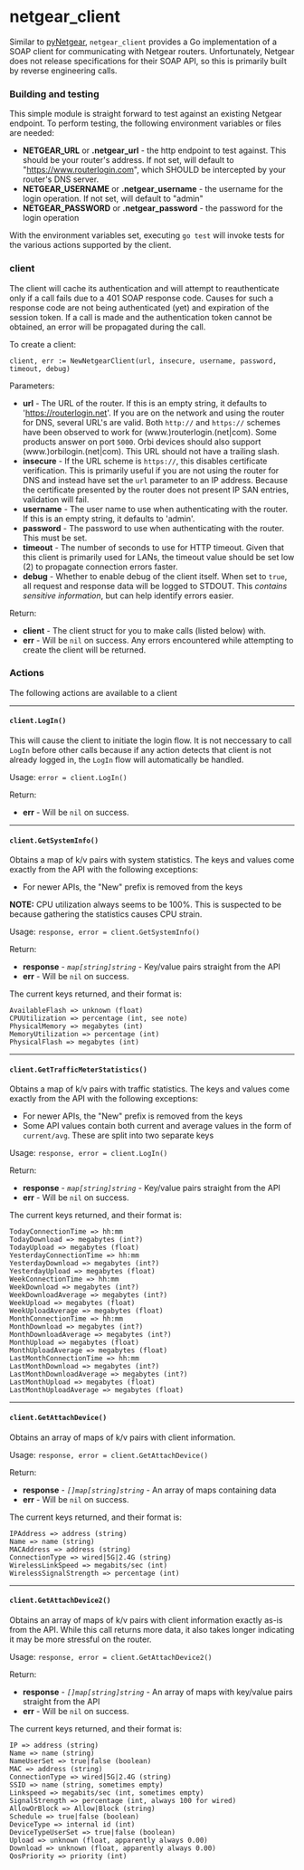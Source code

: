 netgear_client
==============

Similar to [pyNetgear](https://github.com/MatMaul/pynetgear), `netgear_client` provides a Go implementation of a SOAP client for communicating with Netgear routers. Unfortunately, Netgear does not release specifications for their SOAP API, so this is primarily built by reverse engineering calls.

### Building and testing
This simple module is straight forward to test against an existing Netgear endpoint. To perform testing, the following environment variables or files are needed:
- **NETGEAR_URL** or **.netgear_url** - the http endpoint to test against. This should be your router's address. If not set, will default to "https://www.routerlogin.com", which SHOULD be intercepted by your router's DNS server.
- **NETGEAR_USERNAME** or **.netgear_username** - the username for the login operation. If not set, will default to "admin"
- **NETGEAR_PASSWORD** or **.netgear_password** - the password for the login operation

With the environment variables set, executing `go test` will invoke tests for the various actions supported by the client.


### client
The client will cache its authentication and will attempt to reauthenticate only if a call fails due to a 401 SOAP response code. Causes for such a response code are not being authenticated (yet) and expiration of the session token. If a call is made and the authentication token cannot be obtained, an error will be propagated during the call.

To create a client:
```
client, err := NewNetgearClient(url, insecure, username, password, timeout, debug)
```
Parameters:
- **url** - The URL of the router. If this is an empty string, it defaults to 'https://routerlogin.net'. If you are on the network and using the router for DNS, several URL's are valid. Both `http://` and `https://` schemes have been observed to work for (www.)routerlogin.(net|com). Some products answer on port `5000`. Orbi devices should also support (www.)orbilogin.(net|com). This URL should not have a trailing slash.
 - **insecure** - If the URL scheme is `https://`, this disables certificate verification. This is primarily useful if you are not using the router for DNS and instead have set the `url` parameter to an IP address. Because the certificate presented by the router does not present IP SAN entries, validation will fail.
- **username** - The user name to use when authenticating with the router. If this is an empty string, it defaults to 'admin'.
- **password** - The password to use when authenticating with the router. This must be set.
- **timeout** - The number of seconds to use for HTTP timeout. Given that this client is primarily used for LANs, the timeout value should be set low (2) to propagate connection errors faster.
- **debug** - Whether to enable debug of the client itself. When set to `true`, all request and response data will be logged to STDOUT. This *contains sensitive information*, but can help identify errors easier.

Return:
- **client** - The client struct for you to make calls (listed below) with.
- **err** - Will be `nil` on success. Any errors encountered while attempting to create the client will be returned.

### Actions
The following actions are available to a client

---
#### `client.LogIn()`
This will cause the client to initiate the login flow. It is not neccessary to call `LogIn` before other calls because if any action detects that client is not already logged in, the `LogIn` flow will automatically be handled.

Usage:
`error = client.LogIn()`

Return:
- **err** - Will be `nil` on success.

---
#### `client.GetSystemInfo()`
Obtains a map of k/v pairs with system statistics. The keys and values come exactly from the API with the following exceptions:
- For newer APIs, the "New" prefix is removed from the keys

**NOTE:** CPU utilization always seems to be 100%. This is suspected to be because gathering the statistics causes CPU strain.

Usage:
`response, error = client.GetSystemInfo()`

Return:
- **response** - *`map[string]string`* - Key/value pairs straight from the API
- **err** - Will be `nil` on success.

The current keys returned, and their format is:
```
AvailableFlash => unknown (float)
CPUUtilization => percentage (int, see note)
PhysicalMemory => megabytes (int)
MemoryUtilization => percentage (int)
PhysicalFlash => megabytes (int)
```

---
#### `client.GetTrafficMeterStatistics()`
Obtains a map of k/v pairs with traffic statistics. The keys and values come exactly from the API with the following exceptions:
- For newer APIs, the "New" prefix is removed from the keys
- Some API values contain both current and average values in the form of `current/avg`. These are split into two separate keys

Usage:
`response, error = client.LogIn()`

Return:
- **response** - *`map[string]string`* - Key/value pairs straight from the API
- **err** - Will be `nil` on success.

The current keys returned, and their format is:
```
TodayConnectionTime => hh:mm
TodayDownload => megabytes (int?)
TodayUpload => megabytes (float)
YesterdayConnectionTime => hh:mm
YesterdayDownload => megabytes (int?)
YesterdayUpload => megabytes (float)
WeekConnectionTime => hh:mm
WeekDownload => megabytes (int?)
WeekDownloadAverage => megabytes (int?)
WeekUpload => megabytes (float)
WeekUploadAverage => megabytes (float)
MonthConnectionTime => hh:mm
MonthDownload => megabytes (int?)
MonthDownloadAverage => megabytes (int?)
MonthUpload => megabytes (float)
MonthUploadAverage => megabytes (float)
LastMonthConnectionTime => hh:mm
LastMonthDownload => megabytes (int?)
LastMonthDownloadAverage => megabytes (int?)
LastMonthUpload => megabytes (float)
LastMonthUploadAverage => megabytes (float)
```

---
#### `client.GetAttachDevice()`
Obtains an array of maps of k/v pairs with client information.

Usage:
`response, error = client.GetAttachDevice()`

Return:
- **response** - *`[]map[string]string`* - An array of maps containing data
- **err** - Will be `nil` on success.

The current keys returned, and their format is:
```
IPAddress => address (string)
Name => name (string)
MACAddress => address (string)
ConnectionType => wired|5G|2.4G (string)
WirelessLinkSpeed => megabits/sec (int)
WirelessSignalStrength => percentage (int)
```

---
#### `client.GetAttachDevice2()`
Obtains an array of maps of k/v pairs with client information exactly as-is from the API. While this call returns more data, it also takes longer indicating it may be more stressful on the router.

Usage:
`response, error = client.GetAttachDevice2()`

Return:
- **response** - *`[]map[string]string`* - An array of maps with key/value pairs straight from the API
- **err** - Will be `nil` on success.

The current keys returned, and their format is:
```
IP => address (string)
Name => name (string)
NameUserSet => true|false (boolean)
MAC => address (string)
ConnectionType => wired|5G|2.4G (string)
SSID => name (string, sometimes empty)
Linkspeed => megabits/sec (int, sometimes empty)
SignalStrength => percentage (int, always 100 for wired)
AllowOrBlock => Allow|Block (string)
Schedule => true|false (boolean)
DeviceType => internal id (int)
DeviceTypeUserSet => true|false (boolean)
Upload => unknown (float, apparently always 0.00)
Download => unknown (float, apparently always 0.00)
QosPriority => priority (int)
```
